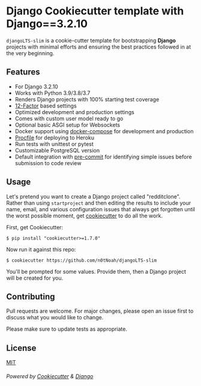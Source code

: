 # Django Cookiecutter template with Django==3.2.10 

`djangoLTS-slim` is a cookie-cutter template for bootstrapping **Django** projects with minimal efforts and ensuring the best practices followed in at the very beginning.

## Features

- For Django 3.2.10
- Works with Python 3.9/3.8/3.7
- Renders Django projects with 100% starting test coverage
- [12-Factor](http://12factor.net/) based settings
- Optimized development and production settings
- Comes with custom user model ready to go
- Optional basic ASGI setup for Websockets
- Docker support using [docker-compose](https://github.com/docker/compose) for development and production
- [Procfile](https://devcenter.heroku.com/articles/procfile) for deploying to Heroku
- Run tests with unittest or pytest
- Customizable PostgreSQL version
- Default integration with [pre-commit](https://github.com/pre-commit/pre-commit) for identifying simple issues before submission to code review

## Usage

Let's pretend you want to create a Django project called "redditclone". Rather than using `startproject`
and then editing the results to include your name, email, and various configuration issues that always get forgotten until the worst possible moment, get [cookiecutter](https://github.com/cookiecutter/cookiecutter) to do all the work.

First, get Cookiecutter:

    $ pip install "cookiecutter>=1.7.0"

Now run it against this repo:

    $ cookiecutter https://github.com/n0tNoah/djangoLTS-slim

You'll be prompted for some values. Provide them, then a Django project will be created for you.

## Contributing

Pull requests are welcome. For major changes, please open an issue first to discuss what you would like to change.

Please make sure to update tests as appropriate.

## License

[MIT](https://choosealicense.com/licenses/mit/)

###### Powered by [Cookiecutter](https://github.com/cookiecutter/cookiecutter) & [Django](https://www.djangoproject.com/)
